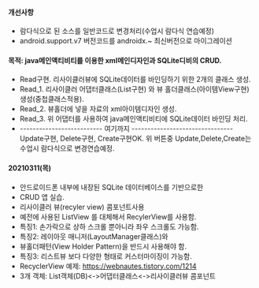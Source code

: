 #### 개선사항
- 람다식으로 된 소스를 일반코드로 변경처리(수업시 람다식 연습예정)
- android.support.v7 버전코드를 androidx.~ 최신버전으로 마이그레이션

#### 목적: java메인액티비티를 이용한 xml메인디자인과 SQLite디비의 CRUD.
- Read구현. 리사이클러뷰에 SQLite데이터를 바인딩하기 위한 2개의 클래스 생성.
- Read_1. 리사이클러 어댑터클래스(List구현) 와 뷰 홀더클래스(아이템View구현) 생성(중첩클래스적용).
- Read_2. 뷰홀더에 넣을 자료의 xml아이템디자인 생성.
- Read_3. 위 어댑터를 사용하여 java메인액티비티에 SQLite데이터 바인딩 처리.
- -------------------------- 여기까지 --------------------------------
Update구현, Delete구현, Create구현OK.
위 버튼중 Update,Delete,Create는 수업시 람다식으로 변경연습예정.

#### 20210311(목)
- 안드로이드폰 내부에 내장된 SQLite 데이터베이스를 기반으로한
- CRUD 앱 실습.
- 리사이클러 뷰(recyler view) 콤포넌트사용
- 예전에 사용된 ListView 를 대체해서 RecylerView를 사용함.
- 특징1: 손가락으로 상하 스크롤 뿐아니라 좌우 스크롤도 가능함.
- 특징2: 레이아웃 매니저(LayoutManager클래스)와
- 뷰홀더패턴(View Holder Pattern)을 반드시 사용해야 함.
- 특징3: 리스트뷰 보다 다양한 형태로 커스터마이징이 가능함.
- RecyclerView 예제: https://webnautes.tistory.com/1214
- 3개 객체: List객체(DB)<->어댑터클래스<->리사이클러뷰 콤포넌트